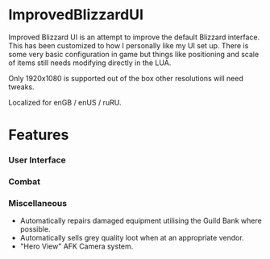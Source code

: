 ImprovedBlizzardUI
==================

Improved Blizzard UI is an attempt to improve the default Blizzard interface. This has been customized to how I personally like my UI set up. There is some very basic configuration in game but things like positioning and scale of items still needs modifying directly in the LUA.

Only 1920x1080 is supported out of the box other resolutions will need tweaks.

Localized for enGB / enUS / ruRU.

# Features

### User Interface

### Combat

### Miscellaneous

* Automatically repairs damaged equipment utilising the Guild Bank where possible.
* Automatically sells grey quality loot when at an appropriate vendor.
* "Hero View" AFK Camera system.

